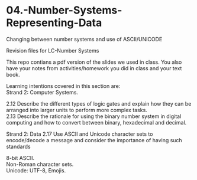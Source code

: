 # 04.-Number-Systems-Representing-Data
Changing between number systems and use of ASCII/UNICODE

Revision files for LC-Number Systems

This repo contians a pdf version of the slides we used in class. You also have your notes from activities/homework you did in class and your text book.

Learning intentions covered in this section are:  
Strand 2: Computer Systems.

2.12  Describe the different types of logic gates and explain how they can be arranged into larger units to perform more complex tasks.  
2.13  Describe the rationale for using the binary number system in digital computing and how to convert between binary, hexadecimal and decimal.

Strand 2: Data
2.17  Use ASCII and Unicode character sets to encode/decode a message and consider the importance of having such standards 

8-bit ASCII.  
Non-Roman character sets.  
Unicode: UTF-8, Emojis. 
